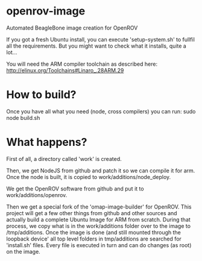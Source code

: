 openrov-image
=============

Automated BeagleBone image creation for OpenROV

If you got a fresh Ubuntu install, you can execute 'setup-system.sh' to fullfil all the requirements.
But you might want to check what it installs, quite a lot...

You will need the ARM compiler toolchain as described here: 
http://elinux.org/Toolchains#Linaro_.28ARM.29


How to build?
=============

Once you have all what you need (node, cross compilers) you can run:
     sudo node build.sh


What happens?
=============


First of all, a directory called 'work' is created.

Then, we get NodeJS from github and patch it so we can compile it for arm.
Once the node is built, it is copied to work/additions/node_deploy.

We get the OpenROV software from github and put it to work/additions/openrov.

Then we get a special fork of the 'omap-image-builder' for OpenROV. 
This project will get a few other things from github and other sources and actually build a complete Ubuntu Image for ARM from scratch.
During that process, we copy what is in the work/additions folder over to the image to /tmp/additions.
Once the image is done (and still mounted through the loopback device' all top level folders in tmp/additions are searched for 'install.sh' files. Every file is executed in turn and can do changes (as root) on the image.



